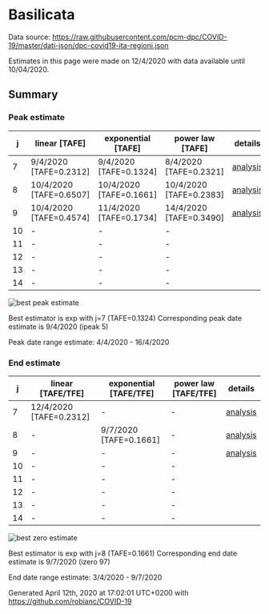 # Basilicata


Data source: https://raw.githubusercontent.com/pcm-dpc/COVID-19/master/dati-json/dpc-covid19-ita-regioni.json

Estimates in this page were made on 12/4/2020 with data available until 10/04/2020.


## Summary 

### Peak estimate 
|j|linear [TAFE]|exponential [TAFE]|power law [TAFE]|details|
|---|----|-----------|---------|-------|
|7|9/4/2020 [TAFE=0.2312]|9/4/2020 [TAFE=0.1324]|8/4/2020 [TAFE=0.2321]|[analysis](COVID-19_basilicata_j7_2020-04-10.md)|
|8|10/4/2020 [TAFE=0.6507]|10/4/2020 [TAFE=0.1661]|10/4/2020 [TAFE=0.2383]|[analysis](COVID-19_basilicata_j8_2020-04-10.md)|
|9|10/4/2020 [TAFE=0.4574]|11/4/2020 [TAFE=0.1734]|14/4/2020 [TAFE=0.3490]|[analysis](COVID-19_basilicata_j9_2020-04-10.md)|
|10|-|-|-||
|11|-|-|-||
|12|-|-|-||
|13|-|-|-||
|14|-|-|-||

![best peak estimate](COVID-19_basilicata_j7_2020-04-10.png)

Best estimator is exp with j=7 (TAFE=0.1324)
Corresponding peak date estimate is 9/4/2020 (ipeak 5)


Peak date range estimate: 4/4/2020 - 16/4/2020

### End estimate 
|j|linear [TAFE/TFE]|exponential [TAFE/TFE]|power law [TAFE/TFE]|details|
|---|----|-----------|---------|-------|
|7|12/4/2020 [TAFE=0.2312]|-|-|[analysis](COVID-19_basilicata_j7_2020-04-10.md)|
|8|-|9/7/2020 [TAFE=0.1661]|-|[analysis](COVID-19_basilicata_j8_2020-04-10.md)|
|9|-|-|-|[analysis](COVID-19_basilicata_j9_2020-04-10.md)|
|10|-|-|-||
|11|-|-|-||
|12|-|-|-||
|13|-|-|-||
|14|-|-|-||

![best zero estimate](COVID-19_basilicata_j8_2020-04-10.png)

Best estimator is exp with j=8 (TAFE=0.1661)
Corresponding end date estimate is 9/7/2020 (izero 97)


End date range estimate: 3/4/2020 - 9/7/2020

Generated April 12th, 2020 at 17:02:01 UTC+0200 with https://github.com/robianc/COVID-19
